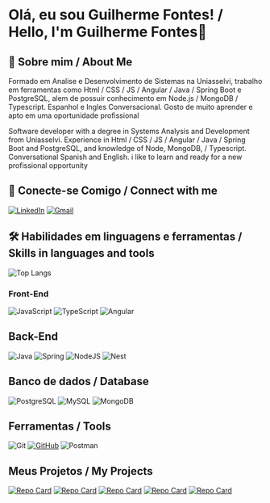 # Olá, eu sou Guilherme Fontes! / Hello, I'm Guilherme Fontes👋

## 🚀 Sobre mim / About Me
Formado em Analise e Desenvolvimento de Sistemas na Uniasselvi, trabalho em ferramentas como  Html / CSS / JS / Angular / Java / Spring Boot e PostgreSQL, alem de possuir conhecimento em  Node.js / MongoDB / Typescript. Espanhol e Ingles Conversacional. Gosto de muito aprender e apto em uma oportunidade profissional 

Software developer with a degree in Systems Analysis and Development from Uniasselvi.
Experience in Html / CSS / JS / Angular / Java / Spring Boot and PostgreSQL, and knowledge of  Node, MongoDB, / Typescript.
Conversational Spanish and English. i like to learn and ready for a new profissional opportunity 

## 🔗 Conecte-se Comigo / Connect with me
[![LinkedIn](https://img.shields.io/badge/LinkedIn-0077B5?style=for-the-badge&logo=linkedin&logoColor=white)](https://www.linkedin.com/in/guilherme-campo-873890255/)
[![Gmail](https://img.shields.io/badge/Gmail-333333?style=for-the-badge&logo=gmail&logoColor=red)](mailto:fontesguilherme57@gmail.com)

## 🛠 Habilidades em linguagens e ferramentas / Skills in languages and tools

![Top Langs](https://github-readme-stats-git-masterrstaa-rickstaa.vercel.app/api/top-langs/?username=gui2310g&layout=compact&bg_color=000&border_color=30A3DC&title_color=E94D5F&text_color=FFF&display=flex)
### Front-End
![JavaScript](https://img.shields.io/badge/JavaScript-F7DF1E?style=for-the-badge&logo=javascript&logoColor=black)
![TypeScript](https://img.shields.io/badge/TypeScript-007ACC?style=for-the-badge&logo=typescript&logoColor=white)
![Angular](https://img.shields.io/badge/Angular-DD0031?style=for-the-badge&logo=angular&logoColor=white)

## Back-End
![Java](https://img.shields.io/badge/java-%23ED8B00.svg?style=for-the-badge&logo=openjdk&logoColor=white)
![Spring](https://img.shields.io/badge/spring-%236DB33F.svg?style=for-the-badge&logo=spring&logoColor=white)
![NodeJS](https://img.shields.io/badge/node.js-6DA55F?style=for-the-badge&logo=node.js&logoColor=white)
![Nest](https://img.shields.io/badge/nestjs-%23E0234E.svg?style=for-the-badge&logo=nestjs&logoColor=white)

## Banco de dados / Database
![PostgreSQL](https://img.shields.io/badge/PostgreSQL-000?style=for-the-badge&logo=postgresql)
![MySQL](https://img.shields.io/badge/MySQL-00000F?style=for-the-badge&logo=mysql&logoColor=white)
![MongoDB](https://img.shields.io/badge/MongoDB-%234ea94b.svg?style=for-the-badge&logo=mongodb&logoColor=white)

## Ferramentas / Tools
![Git](https://img.shields.io/badge/GIT-E44C30?style=for-the-badge&logo=git&logoColor=white)
[![GitHub](https://img.shields.io/badge/GitHub-100000?style=for-the-badge&logo=github&logoColor=white)](https://github.com/gui2310g)
![Postman](https://img.shields.io/badge/Postman-FF6C37.svg?style=for-the-badge&logo=Postman&logoColor=white)

## Meus Projetos / My Projects

[![Repo Card](https://github-readme-stats.vercel.app/api/pin/?username=gui2310g&repo=Projeto-Monica&bg_color=000&border_color=30A3DC&show_icons=true&icon_color=30A3DC&title_color=E94D5F&text_color=FFF)](https://github.com/gui2310g/Projeto-Monica)
[![Repo Card](https://github-readme-stats.vercel.app/api/pin/?username=gui2310g&repo=Gameslib&bg_color=000&border_color=30A3DC&show_icons=true&icon_color=30A3DC&title_color=E94D5F&text_color=FFF)](https://github.com/gui2310g/Gameslib)
[![Repo Card](https://github-readme-stats.vercel.app/api/pin/?username=gui2310g&repo=Finans&bg_color=000&border_color=30A3DC&show_icons=true&icon_color=30A3DC&title_color=E94D5F&text_color=FFF)](https://github.com/gui2310g/Finans)
[![Repo Card](https://github-readme-stats.vercel.app/api/pin/?username=gui2310g&repo=TwitterClone&bg_color=000&border_color=30A3DC&show_icons=true&icon_color=30A3DC&title_color=E94D5F&text_color=FFF)](https://github.com/gui2310g/TwitterClone)
[![Repo Card](https://github-readme-stats.vercel.app/api/pin/?username=gui2310g&repo=Cinematix&bg_color=000&border_color=30A3DC&show_icons=true&icon_color=30A3DC&title_color=E94D5F&text_color=FFF)](https://github.com/gui2310g/Cinematix)
